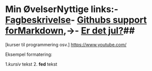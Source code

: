 # Min ØvelserNyttige links:- [Fagbeskrivelse](https://odin.sdu.dk/sitecore/index.php?a=fagbesk&id=111413&lang=da)- [Githubs support forMarkdown](https://docs.github.com/en/get-started/writing-on-github/getting-started-with-writing-and-formatting-on-github/basic-writing-and-formatting-syntax),→- [Er det jul?](https://isitchristmas.com)##
[kurser til programmering osv.] https://www.youtube.com/


Eksempel formatering:

1.*kursiv* tekst
2. **fed** tekst

